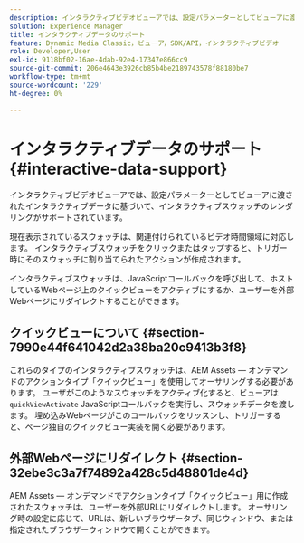 ```yaml
---
description: インタラクティブビデオビューアでは、設定パラメーターとしてビューアに渡されたインタラクティブデータに基づいて、インタラクティブスウォッチのレンダリングがサポートされています。
solution: Experience Manager
title: インタラクティブデータのサポート
feature: Dynamic Media Classic，ビューア，SDK/API，インタラクティブビデオ
role: Developer,User
exl-id: 9118bf02-16ae-4dab-92e4-17347e866cc9
source-git-commit: 206e4643e3926cb85b4be2189743578f88180be7
workflow-type: tm+mt
source-wordcount: '229'
ht-degree: 0%

---
```


# インタラクティブデータのサポート{#interactive-data-support}

インタラクティブビデオビューアでは、設定パラメーターとしてビューアに渡されたインタラクティブデータに基づいて、インタラクティブスウォッチのレンダリングがサポートされています。

現在表示されているスウォッチは、関連付けられているビデオ時間領域に対応します。 インタラクティブスウォッチをクリックまたはタップすると、トリガー時にそのスウォッチに割り当てられたアクションが作成されます。

インタラクティブスウォッチは、JavaScriptコールバックを呼び出して、ホストしているWebページ上のクイックビューをアクティブにするか、ユーザーを外部Webページにリダイレクトすることができます。

## クイックビューについて {#section-7990e44f641042d2a38ba20c9413b3f8}

これらのタイプのインタラクティブスウォッチは、AEM Assets — オンデマンドのアクションタイプ「クイックビュー」を使用してオーサリングする必要があります。 ユーザがこのようなスウォッチをアクティブ化すると、ビューアは`quickViewActivate` JavaScriptコールバックを実行し、スウォッチデータを渡します。 埋め込みWebページがこのコールバックをリッスンし、トリガーすると、ページ独自のクイックビュー実装を開く必要があります。

## 外部Webページにリダイレクト {#section-32ebe3c3a7f74892a428c5d48801de4d}

AEM Assets — オンデマンドでアクションタイプ「クイックビュー」用に作成されたスウォッチは、ユーザーを外部URLにリダイレクトします。 オーサリング時の設定に応じて、URLは、新しいブラウザータブ、同じウィンドウ、または指定されたブラウザーウィンドウで開くことができます。
